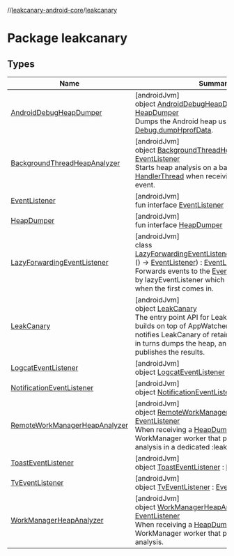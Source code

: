 //[leakcanary-android-core](../../index.md)/[leakcanary](index.md)

# Package leakcanary

## Types

| Name | Summary |
|---|---|
| [AndroidDebugHeapDumper](-android-debug-heap-dumper/index.md) | [androidJvm]<br>object [AndroidDebugHeapDumper](-android-debug-heap-dumper/index.md) : [HeapDumper](-heap-dumper/index.md)<br>Dumps the Android heap using [Debug.dumpHprofData](https://developer.android.com/reference/kotlin/android/os/Debug.html#dumphprofdata). |
| [BackgroundThreadHeapAnalyzer](-background-thread-heap-analyzer/index.md) | [androidJvm]<br>object [BackgroundThreadHeapAnalyzer](-background-thread-heap-analyzer/index.md) : [EventListener](-event-listener/index.md)<br>Starts heap analysis on a background [HandlerThread](https://developer.android.com/reference/kotlin/android/os/HandlerThread.html) when receiving a [HeapDump](-event-listener/-event/-heap-dump/index.md) event. |
| [EventListener](-event-listener/index.md) | [androidJvm]<br>fun interface [EventListener](-event-listener/index.md) |
| [HeapDumper](-heap-dumper/index.md) | [androidJvm]<br>fun interface [HeapDumper](-heap-dumper/index.md) |
| [LazyForwardingEventListener](-lazy-forwarding-event-listener/index.md) | [androidJvm]<br>class [LazyForwardingEventListener](-lazy-forwarding-event-listener/index.md)(lazyEventListener: () -&gt; [EventListener](-event-listener/index.md)) : [EventListener](-event-listener/index.md)<br>Forwards events to the [EventListener](-event-listener/index.md) provided by lazyEventListener which is evaluated lazily, when the first comes in. |
| [LeakCanary](-leak-canary/index.md) | [androidJvm]<br>object [LeakCanary](-leak-canary/index.md)<br>The entry point API for LeakCanary. LeakCanary builds on top of AppWatcher. AppWatcher notifies LeakCanary of retained instances, which in turns dumps the heap, analyses it and publishes the results. |
| [LogcatEventListener](-logcat-event-listener/index.md) | [androidJvm]<br>object [LogcatEventListener](-logcat-event-listener/index.md) : [EventListener](-event-listener/index.md) |
| [NotificationEventListener](-notification-event-listener/index.md) | [androidJvm]<br>object [NotificationEventListener](-notification-event-listener/index.md) : [EventListener](-event-listener/index.md) |
| [RemoteWorkManagerHeapAnalyzer](-remote-work-manager-heap-analyzer/index.md) | [androidJvm]<br>object [RemoteWorkManagerHeapAnalyzer](-remote-work-manager-heap-analyzer/index.md) : [EventListener](-event-listener/index.md)<br>When receiving a [HeapDump](-event-listener/-event/-heap-dump/index.md) event, starts a WorkManager worker that performs heap analysis in a dedicated :leakcanary process |
| [ToastEventListener](-toast-event-listener/index.md) | [androidJvm]<br>object [ToastEventListener](-toast-event-listener/index.md) : [EventListener](-event-listener/index.md) |
| [TvEventListener](-tv-event-listener/index.md) | [androidJvm]<br>object [TvEventListener](-tv-event-listener/index.md) : [EventListener](-event-listener/index.md) |
| [WorkManagerHeapAnalyzer](-work-manager-heap-analyzer/index.md) | [androidJvm]<br>object [WorkManagerHeapAnalyzer](-work-manager-heap-analyzer/index.md) : [EventListener](-event-listener/index.md)<br>When receiving a [HeapDump](-event-listener/-event/-heap-dump/index.md) event, starts a WorkManager worker that performs heap analysis. |
